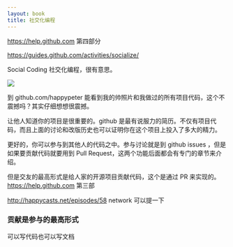 ```yaml
---
layout: book
title: 社交化编程
---
```


https://help.github.com 第四部分

https://guides.github.com/activities/socialize/

Social Coding 社交化编程，很有意思。

![](images/be_social/pretty_url.png)

到 github.com/happypeter 能看到我的帅照片和我做过的所有项目代码，这个不震撼吗？其实仔细想想很震撼。

让他人知道你的项目是很重要的。github 是最有说服力的简历。不仅有项目代码，而且上面的讨论和改版历史也可以证明你在这个项目上投入了多大的精力。

更好的，你可以参与到其他人的代码之中。参与讨论就是到 github issues ，但是如果要贡献代码就要用到  Pull Request，这两个功能后面都会有专门的章节来介绍。

但是交友的最高形式是给人家的开源项目贡献代码，这个是通过 PR 来实现的。https://help.github.com 第三部




http://happycasts.net/episodes/58 network 可以提一下

### 贡献是参与的最高形式

可以写代码也可以写文档
